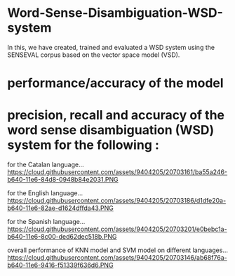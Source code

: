 # Word-Sense-Disambiguation-WSD-system

In this, we have created, trained and evaluated a WSD system
using the SENSEVAL corpus based on the vector space model (VSD).

# performance/accuracy of the model

# precision, recall and accuracy of the word sense disambiguation (WSD) system for the following :

for the Catalan language...
https://cloud.githubusercontent.com/assets/9404205/20703161/ba55a246-b640-11e6-84d8-0948b84e2031.PNG

for the English language...
https://cloud.githubusercontent.com/assets/9404205/20703186/d1dfe20a-b640-11e6-82ae-d1624dffda43.PNG

for the Spanish language...
https://cloud.githubusercontent.com/assets/9404205/20703201/e0bebc1a-b640-11e6-8c00-ded62dec518b.PNG

overall performance of KNN model and SVM model on different languages...
https://cloud.githubusercontent.com/assets/9404205/20703146/ab68f76a-b640-11e6-9416-f51339f636d6.PNG
